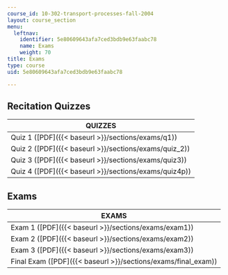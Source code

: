 ```yaml
---
course_id: 10-302-transport-processes-fall-2004
layout: course_section
menu:
  leftnav:
    identifier: 5e80609643afa7ced3bdb9e63faabc78
    name: Exams
    weight: 70
title: Exams
type: course
uid: 5e80609643afa7ced3bdb9e63faabc78

---
```


Recitation Quizzes
------------------

| QUIZZES |
| --- |
| Quiz 1 ([PDF]({{< baseurl >}}/sections/exams/q1)) |
| Quiz 2 ([PDF]({{< baseurl >}}/sections/exams/quiz_2)) |
| Quiz 3 ([PDF]({{< baseurl >}}/sections/exams/quiz3)) |
| Quiz 4 ([PDF]({{< baseurl >}}/sections/exams/quiz4p)) 

Exams
-----

| EXAMS |
| --- |
| Exam 1 ([PDF]({{< baseurl >}}/sections/exams/exam1)) |
| Exam 2 ([PDF]({{< baseurl >}}/sections/exams/exam2)) |
| Exam 3 ([PDF]({{< baseurl >}}/sections/exams/exam3)) |
| Final Exam ([PDF]({{< baseurl >}}/sections/exams/final_exam))